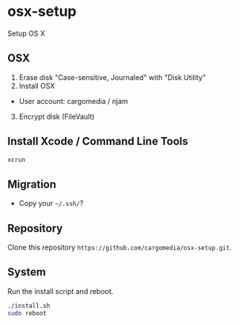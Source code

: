 osx-setup
=========

Setup OS X

## OSX
1. Erase disk "Case-sensitive, Journaled" with "Disk Utility"
2. Install OSX
 - User account: cargomedia / njam
3. Encrypt disk (FileVault)

## Install Xcode / Command Line Tools
```bash
xcrun
```

## Migration
- Copy your `~/.ssh/`?

## Repository
Clone this repository `https://github.com/cargomedia/osx-setup.git`.

## System
Run the install script and reboot.
```bash
./install.sh
sudo reboot
```
